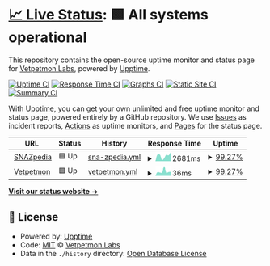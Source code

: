 # [📈 Live Status](https://Vetpetmon-Labs.github.io/upptime): <!--live status--> **🟩 All systems operational**

This repository contains the open-source uptime monitor and status page for [Vetpetmon Labs](www.vetpetmon.com), powered by [Upptime](https://github.com/upptime/upptime).

[![Uptime CI](https://github.com/Vetpetmon-Labs/upptime/workflows/Uptime%20CI/badge.svg)](https://github.com/Vetpetmon-Labs/upptime/actions?query=workflow%3A%22Uptime+CI%22)
[![Response Time CI](https://github.com/Vetpetmon-Labs/upptime/workflows/Response%20Time%20CI/badge.svg)](https://github.com/Vetpetmon-Labs/upptime/actions?query=workflow%3A%22Response+Time+CI%22)
[![Graphs CI](https://github.com/Vetpetmon-Labs/upptime/workflows/Graphs%20CI/badge.svg)](https://github.com/Vetpetmon-Labs/upptime/actions?query=workflow%3A%22Graphs+CI%22)
[![Static Site CI](https://github.com/Vetpetmon-Labs/upptime/workflows/Static%20Site%20CI/badge.svg)](https://github.com/Vetpetmon-Labs/upptime/actions?query=workflow%3A%22Static+Site+CI%22)
[![Summary CI](https://github.com/Vetpetmon-Labs/upptime/workflows/Summary%20CI/badge.svg)](https://github.com/Vetpetmon-Labs/upptime/actions?query=workflow%3A%22Summary+CI%22)

With [Upptime](https://upptime.js.org), you can get your own unlimited and free uptime monitor and status page, powered entirely by a GitHub repository. We use [Issues](https://github.com/Vetpetmon-Labs/upptime/issues) as incident reports, [Actions](https://github.com/Vetpetmon-Labs/upptime/actions) as uptime monitors, and [Pages](https://Vetpetmon-Labs.github.io/upptime) for the status page.

<!--start: status pages-->
<!-- This summary is generated by Upptime (https://github.com/upptime/upptime) -->
<!-- Do not edit this manually, your changes will be overwritten -->
<!-- prettier-ignore -->
| URL | Status | History | Response Time | Uptime |
| --- | ------ | ------- | ------------- | ------ |
| <img alt="" src="https://icons.duckduckgo.com/ip3/www.vetpetmon.com.ico" height="13"> [SNAZpedia](https://www.vetpetmon.com/snazpedia/index.php) | 🟩 Up | [sna-zpedia.yml](https://github.com/Vetpetmon-Labs/upptime/commits/HEAD/history/sna-zpedia.yml) | <details><summary><img alt="Response time graph" src="./graphs/sna-zpedia/response-time-week.png" height="20"> 2681ms</summary><br><a href="https://Vetpetmon-Labs.github.io/upptime/history/sna-zpedia"><img alt="Response time 1647" src="https://img.shields.io/endpoint?url=https%3A%2F%2Fraw.githubusercontent.com%2FVetpetmon-Labs%2Fupptime%2FHEAD%2Fapi%2Fsna-zpedia%2Fresponse-time.json"></a><br><a href="https://Vetpetmon-Labs.github.io/upptime/history/sna-zpedia"><img alt="24-hour response time 6924" src="https://img.shields.io/endpoint?url=https%3A%2F%2Fraw.githubusercontent.com%2FVetpetmon-Labs%2Fupptime%2FHEAD%2Fapi%2Fsna-zpedia%2Fresponse-time-day.json"></a><br><a href="https://Vetpetmon-Labs.github.io/upptime/history/sna-zpedia"><img alt="7-day response time 2681" src="https://img.shields.io/endpoint?url=https%3A%2F%2Fraw.githubusercontent.com%2FVetpetmon-Labs%2Fupptime%2FHEAD%2Fapi%2Fsna-zpedia%2Fresponse-time-week.json"></a><br><a href="https://Vetpetmon-Labs.github.io/upptime/history/sna-zpedia"><img alt="30-day response time 1694" src="https://img.shields.io/endpoint?url=https%3A%2F%2Fraw.githubusercontent.com%2FVetpetmon-Labs%2Fupptime%2FHEAD%2Fapi%2Fsna-zpedia%2Fresponse-time-month.json"></a><br><a href="https://Vetpetmon-Labs.github.io/upptime/history/sna-zpedia"><img alt="1-year response time 1647" src="https://img.shields.io/endpoint?url=https%3A%2F%2Fraw.githubusercontent.com%2FVetpetmon-Labs%2Fupptime%2FHEAD%2Fapi%2Fsna-zpedia%2Fresponse-time-year.json"></a></details> | <details><summary><a href="https://Vetpetmon-Labs.github.io/upptime/history/sna-zpedia">99.27%</a></summary><a href="https://Vetpetmon-Labs.github.io/upptime/history/sna-zpedia"><img alt="All-time uptime 99.98%" src="https://img.shields.io/endpoint?url=https%3A%2F%2Fraw.githubusercontent.com%2FVetpetmon-Labs%2Fupptime%2FHEAD%2Fapi%2Fsna-zpedia%2Fuptime.json"></a><br><a href="https://Vetpetmon-Labs.github.io/upptime/history/sna-zpedia"><img alt="24-hour uptime 96.13%" src="https://img.shields.io/endpoint?url=https%3A%2F%2Fraw.githubusercontent.com%2FVetpetmon-Labs%2Fupptime%2FHEAD%2Fapi%2Fsna-zpedia%2Fuptime-day.json"></a><br><a href="https://Vetpetmon-Labs.github.io/upptime/history/sna-zpedia"><img alt="7-day uptime 99.27%" src="https://img.shields.io/endpoint?url=https%3A%2F%2Fraw.githubusercontent.com%2FVetpetmon-Labs%2Fupptime%2FHEAD%2Fapi%2Fsna-zpedia%2Fuptime-week.json"></a><br><a href="https://Vetpetmon-Labs.github.io/upptime/history/sna-zpedia"><img alt="30-day uptime 99.83%" src="https://img.shields.io/endpoint?url=https%3A%2F%2Fraw.githubusercontent.com%2FVetpetmon-Labs%2Fupptime%2FHEAD%2Fapi%2Fsna-zpedia%2Fuptime-month.json"></a><br><a href="https://Vetpetmon-Labs.github.io/upptime/history/sna-zpedia"><img alt="1-year uptime 99.98%" src="https://img.shields.io/endpoint?url=https%3A%2F%2Fraw.githubusercontent.com%2FVetpetmon-Labs%2Fupptime%2FHEAD%2Fapi%2Fsna-zpedia%2Fuptime-year.json"></a></details>
| <img alt="" src="https://icons.duckduckgo.com/ip3/www.vetpetmon.com.ico" height="13"> [Vetpetmon](https://www.vetpetmon.com) | 🟩 Up | [vetpetmon.yml](https://github.com/Vetpetmon-Labs/upptime/commits/HEAD/history/vetpetmon.yml) | <details><summary><img alt="Response time graph" src="./graphs/vetpetmon/response-time-week.png" height="20"> 36ms</summary><br><a href="https://Vetpetmon-Labs.github.io/upptime/history/vetpetmon"><img alt="Response time 45" src="https://img.shields.io/endpoint?url=https%3A%2F%2Fraw.githubusercontent.com%2FVetpetmon-Labs%2Fupptime%2FHEAD%2Fapi%2Fvetpetmon%2Fresponse-time.json"></a><br><a href="https://Vetpetmon-Labs.github.io/upptime/history/vetpetmon"><img alt="24-hour response time 41" src="https://img.shields.io/endpoint?url=https%3A%2F%2Fraw.githubusercontent.com%2FVetpetmon-Labs%2Fupptime%2FHEAD%2Fapi%2Fvetpetmon%2Fresponse-time-day.json"></a><br><a href="https://Vetpetmon-Labs.github.io/upptime/history/vetpetmon"><img alt="7-day response time 36" src="https://img.shields.io/endpoint?url=https%3A%2F%2Fraw.githubusercontent.com%2FVetpetmon-Labs%2Fupptime%2FHEAD%2Fapi%2Fvetpetmon%2Fresponse-time-week.json"></a><br><a href="https://Vetpetmon-Labs.github.io/upptime/history/vetpetmon"><img alt="30-day response time 39" src="https://img.shields.io/endpoint?url=https%3A%2F%2Fraw.githubusercontent.com%2FVetpetmon-Labs%2Fupptime%2FHEAD%2Fapi%2Fvetpetmon%2Fresponse-time-month.json"></a><br><a href="https://Vetpetmon-Labs.github.io/upptime/history/vetpetmon"><img alt="1-year response time 45" src="https://img.shields.io/endpoint?url=https%3A%2F%2Fraw.githubusercontent.com%2FVetpetmon-Labs%2Fupptime%2FHEAD%2Fapi%2Fvetpetmon%2Fresponse-time-year.json"></a></details> | <details><summary><a href="https://Vetpetmon-Labs.github.io/upptime/history/vetpetmon">99.27%</a></summary><a href="https://Vetpetmon-Labs.github.io/upptime/history/vetpetmon"><img alt="All-time uptime 99.98%" src="https://img.shields.io/endpoint?url=https%3A%2F%2Fraw.githubusercontent.com%2FVetpetmon-Labs%2Fupptime%2FHEAD%2Fapi%2Fvetpetmon%2Fuptime.json"></a><br><a href="https://Vetpetmon-Labs.github.io/upptime/history/vetpetmon"><img alt="24-hour uptime 96.12%" src="https://img.shields.io/endpoint?url=https%3A%2F%2Fraw.githubusercontent.com%2FVetpetmon-Labs%2Fupptime%2FHEAD%2Fapi%2Fvetpetmon%2Fuptime-day.json"></a><br><a href="https://Vetpetmon-Labs.github.io/upptime/history/vetpetmon"><img alt="7-day uptime 99.27%" src="https://img.shields.io/endpoint?url=https%3A%2F%2Fraw.githubusercontent.com%2FVetpetmon-Labs%2Fupptime%2FHEAD%2Fapi%2Fvetpetmon%2Fuptime-week.json"></a><br><a href="https://Vetpetmon-Labs.github.io/upptime/history/vetpetmon"><img alt="30-day uptime 99.83%" src="https://img.shields.io/endpoint?url=https%3A%2F%2Fraw.githubusercontent.com%2FVetpetmon-Labs%2Fupptime%2FHEAD%2Fapi%2Fvetpetmon%2Fuptime-month.json"></a><br><a href="https://Vetpetmon-Labs.github.io/upptime/history/vetpetmon"><img alt="1-year uptime 99.98%" src="https://img.shields.io/endpoint?url=https%3A%2F%2Fraw.githubusercontent.com%2FVetpetmon-Labs%2Fupptime%2FHEAD%2Fapi%2Fvetpetmon%2Fuptime-year.json"></a></details>

<!--end: status pages-->

[**Visit our status website →**](https://Vetpetmon-Labs.github.io/upptime)

## 📄 License

- Powered by: [Upptime](https://github.com/upptime/upptime)
- Code: [MIT](./LICENSE) © [Vetpetmon Labs](www.vetpetmon.com)
- Data in the `./history` directory: [Open Database License](https://opendatacommons.org/licenses/odbl/1-0/)

